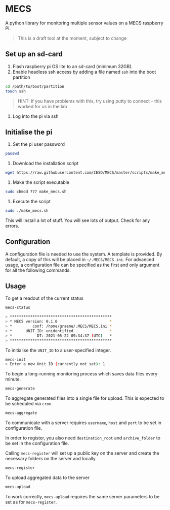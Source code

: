# MECS

A python library for monitoring multiple sensor values on a MECS raspberry PI.

> This is a draft tool at the moment, subject to change

## Set up an sd-card

1. Flash raspberry pi OS lite to an sd-card (minimum 32GB).
1. Enable headless ssh access by adding a file named `ssh` into the boot partition
```bash
cd /path/to/boot/partition
touch ssh
```
> HINT: If you have problems with this, try using putty to connect - this worked for us in the lab

1. Log into the pi via ssh

## Initialise the pi

1. Set the pi user password
```bash
passwd
```

1. Download the installation script
```bash
wget https://raw.githubusercontent.com/IESD/MECS/master/scripts/make_mecs.sh
```

1. Make the script executable
```bash
sudo chmod 777 make_mecs.sh
```

1. Execute the script
```bash
sudo ./make_mecs.sh
```

This will install a lot of stuff.
You will see lots of output.
Check for any errors.

## Configuration

A configuration file is needed to use the system.
A template is provided.
By default, a copy of this will be placed in `~/.MECS/MECS.ini`.
For advanced usage, a configuration file can be specified as the first and only argument for all the following commands.

## Usage

To get a readout of the current status

```bash
mecs-status

> *********************************************
> * MECS version: 0.1.0                       *
> *         conf: /home/graeme/.MECS/MECS.ini *
> *      UNIT_ID: unidentified                *
> *           DT: 2021-05-22 09:34:37 (UTC)   *
> *********************************************

```

To initialise the `UNIT_ID` to a user-specified integer.

```bash
mecs-init
> Enter a new Unit ID (currently not set): 1
```

To begin a long-running monitoring process which saves data files every minute.

```bash
mecs-generate
```

To aggregate generated files into a single file for upload.
This is expected to be scheduled via `cron`.

```bash
mecs-aggregate
```

To communicate with a server requires `username`, `host` and `port` to be set in configuration file.

In order to register, you also need `destination_root` and `archive_folder` to be set in the configuration file.

Calling `mecs-register` will set up a public key on the server and create the necessary folders on the server and locally.

```bash
mecs-register
```

To upload aggregated data to the server

```bash
mecs-upload
```

To work correctly, `mecs-upload` requires the same server parameters to be set as for `mecs-register`.
